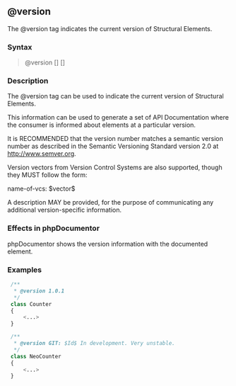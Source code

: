 ## @version

The @version tag indicates the current version of Structural Elements.

### Syntax

> @version [<vector>] [<description>]

### Description

The @version tag can be used to indicate the current version of Structural Elements.

This information can be used to generate a set of API Documentation where the consumer is informed about elements at a particular version.

It is RECOMMENDED that the version number matches a semantic version number as described in the Semantic Versioning Standard version 2.0 at http://www.semver.org.

Version vectors from Version Control Systems are also supported, though they MUST follow the form:

<block>
name-of-vcs: $vector$
</block>

A description MAY be provided, for the purpose of communicating any additional version-specific information.

### Effects in phpDocumentor

phpDocumentor shows the version information with the documented element.

### Examples
  
```php
 /**
  * @version 1.0.1
  */
 class Counter
 {
     <...>
 }

 /**
  * @version GIT: $Id$ In development. Very unstable.
  */
 class NeoCounter
 {
     <...>
 }
```
